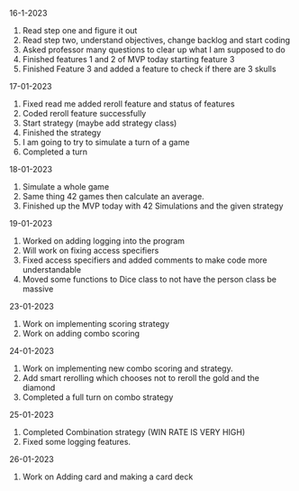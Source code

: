 16-1-2023 
1. Read step one and figure it out
2. Read step two, understand objectives, change backlog and start coding
3. Asked professor many questions to clear up what I am supposed to do
4. Finished features 1 and 2 of MVP today starting feature 3
5. Finished Feature 3 and added a feature to check if there are 3 skulls

17-01-2023
1. Fixed read me added reroll feature and status of features
2. Coded reroll feature successfully
3. Start strategy (maybe add strategy class)
4. Finished the strategy 
5. I am going to try to simulate a turn of a game 
6. Completed a turn

18-01-2023
1. Simulate a whole game
2. Same thing 42 games then calculate an average.
3. Finished up the MVP today with 42 Simulations and the given strategy

19-01-2023
1. Worked on adding logging into the program
2. Will work on fixing access specifiers
3. Fixed access specifiers and added comments to make code more understandable
4. Moved some functions to Dice class to not have the person class be massive

23-01-2023
1. Work on implementing scoring strategy
2. Work on adding combo scoring

24-01-2023
1. Work on implementing new combo scoring and strategy.
2. Add smart rerolling which chooses not to reroll the gold and the diamond
3. Completed a full turn on combo strategy

25-01-2023
1. Completed Combination strategy (WIN RATE IS VERY HIGH)
2. Fixed some logging features.

26-01-2023
1. Work on Adding card and making a card deck